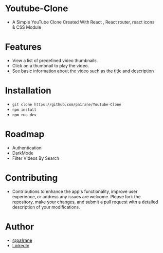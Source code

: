 # Youtube-Clone
* A Simple YouTube Clone Created With React , React router, react icons & CSS Module
# Features
* View a list of predefined video thumbnails.
* Click on a thumbnail to play the video.
* See basic information about the video such as the title and description
# Installation
* `git clone https://github.com/pa1rane/Youtube-Clone`
* `npm install`
* `npm run dev`
# Roadmap
* Authentication
* DarkMode
* Filter Videos By Search
# Contributing
* Contributions to enhance the app's functionality, improve user experience, or address any issues are welcome. Please fork the repository, make your changes, and submit a pull request with a detailed description of your modifications.
# Author
* [@pa1rane](https://github.com/pa1rane)
* [LinkedIn](https://www.linkedin.com/in/pavan-rane-109258168/)
